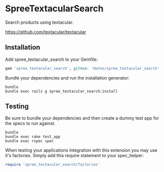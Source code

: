 # SpreeTextacularSearch

Search products using textacular.

https://github.com/textacular/textacular

Installation
------------

Add spree_textacular_search to your Gemfile:

```ruby
gem 'spree_textacular_search', github: 'Hates/spree_textacular_search'
```

Bundle your dependencies and run the installation generator:

```shell
bundle
bundle exec rails g spree_textacular_search:install
```

Testing
-------

Be sure to bundle your dependencies and then create a dummy test app for the specs to run against.

```shell
bundle
bundle exec rake test_app
bundle exec rspec spec
```

When testing your applications integration with this extension you may use it's factories.
Simply add this require statement to your spec_helper:

```ruby
require 'spree_textacular_search/factories'
```
